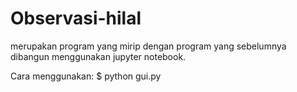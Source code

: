 # Observasi-hilal
 merupakan program yang mirip dengan program yang sebelumnya dibangun menggunakan jupyter notebook.
 
 Cara menggunakan:
  $ python gui.py

